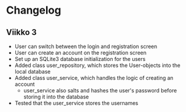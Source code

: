 # Changelog

## Viikko 3

* User can switch between the login and registration screen
* User can create an account on the registration screen
* Set up an SQLite3 database initialization for the users
* Added class user_repository, which stores the User-objects into the local database
* Added class user_service, which handles the logic of creating an account
  * user_service also salts and hashes the user's password before storing it into the database
* Tested that the user_service stores the usernames